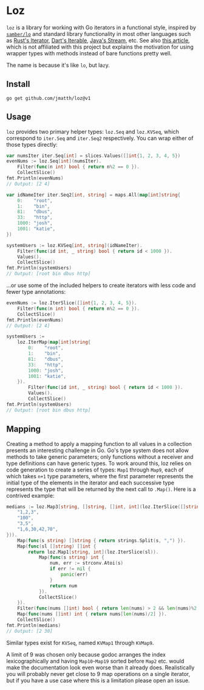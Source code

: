 # Loz

`loz` is a library for working with Go iterators in a functional style, inspired by [`samber/lo`][lo] and standard library functionality in most other languages such as [Rust's Iterator][rust-iterator], [Dart's Iterable][dart-iterable], [Java's Stream][java-stream], etc. See also [this article][pipelining], which is not affiliated with this project but explains the motivation for using wrapper types with methods instead of bare functions pretty well.

The name is because it's like `lo`, but la`z`y.

## Install

```shell
go get github.com/jmatth/loz@v1
```

## Usage

`loz` provides two primary helper types: `loz.Seq` and `loz.KVSeq`, which correspond to `iter.Seq` and `iter.Seq2` respectively. You can wrap either of those types directly:

```go
var numsIter iter.Seq[int] = slices.Values([]int{1, 2, 3, 4, 5})
evenNums := loz.Seq[int](numsIter).
	Filter(func(n int) bool { return n%2 == 0 }).
	CollectSlice()
fmt.Println(evenNums)
// Output: [2 4]

var idNameIter iter.Seq2[int, string] = maps.All(map[int]string{
	0:    "root",
	1:    "bin",
	81:   "dbus",
	33:   "http",
	1000: "josh",
	1001: "katie",
})

systemUsers := loz.KVSeq[int, string](idNameIter).
	Filter(func(id int, _ string) bool { return id < 1000 }).
	Values().
	CollectSlice()
fmt.Println(systemUsers)
// Output: [root bin dbus http]
```

...or use some of the included helpers to create iterators with less code and fewer type annotations:

```go
evenNums := loz.IterSlice([]int{1, 2, 3, 4, 5}).
	Filter(func(n int) bool { return n%2 == 0 }).
	CollectSlice()
fmt.Println(evenNums)
// Output: [2 4]

systemUsers :=
	loz.IterMap(map[int]string{
		0:    "root",
		1:    "bin",
		81:   "dbus",
		33:   "http",
		1000: "josh",
		1001: "katie",
	}).
		Filter(func(id int, _ string) bool { return id < 1000 }).
		Values().
		CollectSlice()
fmt.Println(systemUsers)
// Output: [root bin dbus http]
```

## Mapping

Creating a method to apply a mapping function to all values in a collection presents an interesting challenge in Go. Go's type system does not allow methods to take generic parameters; only functions without a receiver and type definitions can have generic types. To work around this, loz relies on code generation to create a series of types: `Map1` through `Map9`, each of which takes `n+1` type parameters, where the first parameter represents the initial type of the elements in the iterator and each successive type represents the type that will be returned by the next call to `.Map()`. Here is a contrived example:

```go
medians := loz.Map3[string, []string, []int, int](loz.IterSlice([]string{
	"1,2,3",
	"100",
	"3,5",
	"1,6,30,42,70",
})).
	Map(func(s string) []string { return strings.Split(s, ",") }).
	Map(func(sl []string) []int {
		return loz.Map1[string, int](loz.IterSlice(sl)).
			Map(func(s string) int {
				num, err := strconv.Atoi(s)
				if err != nil {
					panic(err)
				}
				return num
			}).
			CollectSlice()
	}).
	Filter(func(nums []int) bool { return len(nums) > 2 && len(nums)%2 != 0 }).
	Map(func(nums []int) int { return nums[len(nums)/2] }).
	CollectSlice()
fmt.Println(medians)
// Output: [2 30]
```

Similar types exist for `KVSeq`, named `KVMap1` through `KVMap9`.

A limit of 9 was chosen only because godoc arranges the index lexicographically and having `Map10`-`Map19` sorted before `Map2` etc. would make the documentation look even worse than it already does. Realistically you will probably never get close to 9 map operations on a single iterator, but if you have a use case where this is a limitation please open an issue.

[lo]: https://github.com/samber/lo
[rust-iterator]: https://doc.rust-lang.org/std/iter/trait.Iterator.html
[java-stream]: https://docs.oracle.com/javase/8/docs/api/java/util/stream/Stream.html
[dart-iterable]: https://api.dart.dev/dart-core/Iterable-class.html
[pipelining]: https://herecomesthemoon.net/2025/04/pipelining/